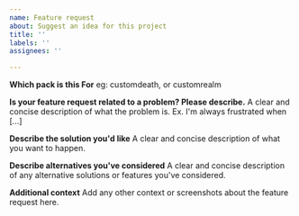 ```yaml
---
name: Feature request
about: Suggest an idea for this project
title: ''
labels: ''
assignees: ''

---
```


**Which pack is this For**
eg: customdeath, or customrealm

**Is your feature request related to a problem? Please describe.**
A clear and concise description of what the problem is. Ex. I'm always frustrated when [...]

**Describe the solution you'd like**
A clear and concise description of what you want to happen.

**Describe alternatives you've considered**
A clear and concise description of any alternative solutions or features you've considered.

**Additional context**
Add any other context or screenshots about the feature request here.
